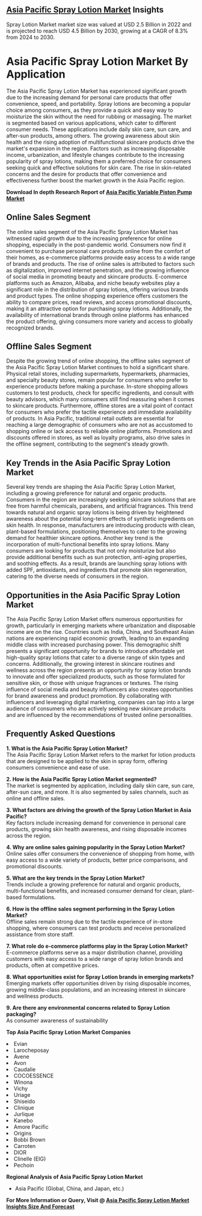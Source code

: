 <h2><a href="https://www.verifiedmarketreports.com/download-sample/?rid=280204&amp;utm_source=Github-Feb&amp;utm_medium=225" target="_blank">Asia Pacific Spray Lotion Market</a> Insights</h2><p>Spray Lotion Market market size was valued at USD 2.5 Billion in 2022 and is projected to reach USD 4.5 Billion by 2030, growing at a CAGR of 8.3% from 2024 to 2030.</p><p><h1>Asia Pacific Spray Lotion Market By Application</h1> <p>The Asia Pacific Spray Lotion Market has experienced significant growth due to the increasing demand for personal care products that offer convenience, speed, and portability. Spray lotions are becoming a popular choice among consumers, as they provide a quick and easy way to moisturize the skin without the need for rubbing or massaging. The market is segmented based on various applications, which cater to different consumer needs. These applications include daily skin care, sun care, and after-sun products, among others. The growing awareness about skin health and the rising adoption of multifunctional skincare products drive the market's expansion in the region. Factors such as increasing disposable income, urbanization, and lifestyle changes contribute to the increasing popularity of spray lotions, making them a preferred choice for consumers seeking quick and effective solutions for skin care. The rise in skin-related concerns and the desire for products that offer convenience and effectiveness further boost the market growth in the Asia Pacific region. <p><strong>Download In depth Research Report of <a href="https://www.verifiedmarketreports.com/download-sample/?rid=236118&amp;utm_source=Pulse-Dec&amp;utm_medium=225" target="_blank">Asia Pacific Variable Piston Pump Market</a></strong></p></p> <h2>Online Sales Segment</h2> <p>The online sales segment of the Asia Pacific Spray Lotion Market has witnessed rapid growth due to the increasing preference for online shopping, especially in the post-pandemic world. Consumers now find it convenient to purchase personal care products online from the comfort of their homes, as e-commerce platforms provide easy access to a wide range of brands and products. The rise of online sales is attributed to factors such as digitalization, improved internet penetration, and the growing influence of social media in promoting beauty and skincare products. E-commerce platforms such as Amazon, Alibaba, and niche beauty websites play a significant role in the distribution of spray lotions, offering various brands and product types. The online shopping experience offers customers the ability to compare prices, read reviews, and access promotional discounts, making it an attractive option for purchasing spray lotions. Additionally, the availability of international brands through online platforms has enhanced the product offering, giving consumers more variety and access to globally recognized brands. <h2>Offline Sales Segment</h2> <p>Despite the growing trend of online shopping, the offline sales segment of the Asia Pacific Spray Lotion Market continues to hold a significant share. Physical retail stores, including supermarkets, hypermarkets, pharmacies, and specialty beauty stores, remain popular for consumers who prefer to experience products before making a purchase. In-store shopping allows customers to test products, check for specific ingredients, and consult with beauty advisors, which many consumers still find reassuring when it comes to skincare products. Furthermore, offline stores are a vital point of contact for consumers who prefer the tactile experience and immediate availability of products. In Asia Pacific, traditional retail outlets are essential for reaching a large demographic of consumers who are not as accustomed to shopping online or lack access to reliable online platforms. Promotions and discounts offered in stores, as well as loyalty programs, also drive sales in the offline segment, contributing to the segment's steady growth. <h2>Key Trends in the Asia Pacific Spray Lotion Market</h2> <p>Several key trends are shaping the Asia Pacific Spray Lotion Market, including a growing preference for natural and organic products. Consumers in the region are increasingly seeking skincare solutions that are free from harmful chemicals, parabens, and artificial fragrances. This trend towards natural and organic spray lotions is being driven by heightened awareness about the potential long-term effects of synthetic ingredients on skin health. In response, manufacturers are introducing products with clean, plant-based formulations, positioning themselves to cater to the growing demand for healthier skincare options. Another key trend is the incorporation of multi-functional benefits into spray lotions. Many consumers are looking for products that not only moisturize but also provide additional benefits such as sun protection, anti-aging properties, and soothing effects. As a result, brands are launching spray lotions with added SPF, antioxidants, and ingredients that promote skin regeneration, catering to the diverse needs of consumers in the region. <h2>Opportunities in the Asia Pacific Spray Lotion Market</h2> <p>The Asia Pacific Spray Lotion Market offers numerous opportunities for growth, particularly in emerging markets where urbanization and disposable income are on the rise. Countries such as India, China, and Southeast Asian nations are experiencing rapid economic growth, leading to an expanding middle class with increased purchasing power. This demographic shift presents a significant opportunity for brands to introduce affordable yet high-quality spray lotions that cater to a diverse range of skin types and concerns. Additionally, the growing interest in skincare routines and wellness across the region presents an opportunity for spray lotion brands to innovate and offer specialized products, such as those formulated for sensitive skin, or those with unique fragrances or textures. The rising influence of social media and beauty influencers also creates opportunities for brand awareness and product promotion. By collaborating with influencers and leveraging digital marketing, companies can tap into a large audience of consumers who are actively seeking new skincare products and are influenced by the recommendations of trusted online personalities. <h2>Frequently Asked Questions</h2> <p><strong>1. What is the Asia Pacific Spray Lotion Market?</strong><br> The Asia Pacific Spray Lotion Market refers to the market for lotion products that are designed to be applied to the skin in spray form, offering consumers convenience and ease of use.</p> <p><strong>2. How is the Asia Pacific Spray Lotion Market segmented?</strong><br> The market is segmented by application, including daily skin care, sun care, after-sun care, and more. It is also segmented by sales channels, such as online and offline sales.</p> <p><strong>3. What factors are driving the growth of the Spray Lotion Market in Asia Pacific?</strong><br> Key factors include increasing demand for convenience in personal care products, growing skin health awareness, and rising disposable incomes across the region.</p> <p><strong>4. Why are online sales gaining popularity in the Spray Lotion Market?</strong><br> Online sales offer consumers the convenience of shopping from home, with easy access to a wide variety of products, better price comparisons, and promotional discounts.</p> <p><strong>5. What are the key trends in the Spray Lotion Market?</strong><br> Trends include a growing preference for natural and organic products, multi-functional benefits, and increased consumer demand for clean, plant-based formulations.</p> <p><strong>6. How is the offline sales segment performing in the Spray Lotion Market?</strong><br> Offline sales remain strong due to the tactile experience of in-store shopping, where consumers can test products and receive personalized assistance from store staff.</p> <p><strong>7. What role do e-commerce platforms play in the Spray Lotion Market?</strong><br> E-commerce platforms serve as a major distribution channel, providing customers with easy access to a wide range of spray lotion brands and products, often at competitive prices.</p> <p><strong>8. What opportunities exist for Spray Lotion brands in emerging markets?</strong><br> Emerging markets offer opportunities driven by rising disposable incomes, growing middle-class populations, and an increasing interest in skincare and wellness products.</p> <p><strong>9. Are there any environmental concerns related to Spray Lotion packaging?</strong><br> As consumer awareness of sustainability</p><p><strong>Top Asia Pacific Spray Lotion Market Companies</strong></p><div data-test-id=""><p><li>Evian</li><li> Larocheposay</li><li> Avene</li><li> Avon</li><li> Caudalie</li><li> COCOESSENCE</li><li> Winona</li><li> Vichy</li><li> Uriage</li><li> Shiseido</li><li> Clinique</li><li> Jurlique</li><li> Kanebo</li><li> Amore Pacific</li><li> Origins</li><li> Bobbi Brown</li><li> Carroten</li><li> DIOR</li><li> Clinelle (EIG)</li><li> Pechoin</li></p><div><strong>Regional Analysis of&nbsp;Asia Pacific Spray Lotion Market</strong></div><ul><li dir="ltr"><p dir="ltr">Asia Pacific (Global, China, and Japan, etc.)</p></li></ul><p><strong>For More Information or Query, Visit @&nbsp;</strong><strong><a href="https://www.verifiedmarketreports.com/product/spray-lotion-market/?utm_source=Github-Feb&amp;utm_medium=225" target="_blank">Asia Pacific Spray Lotion Market Insights Size And Forecast</a></strong></p></div><h2>&nbsp;</h2><div data-test-id="">&nbsp;</div>
